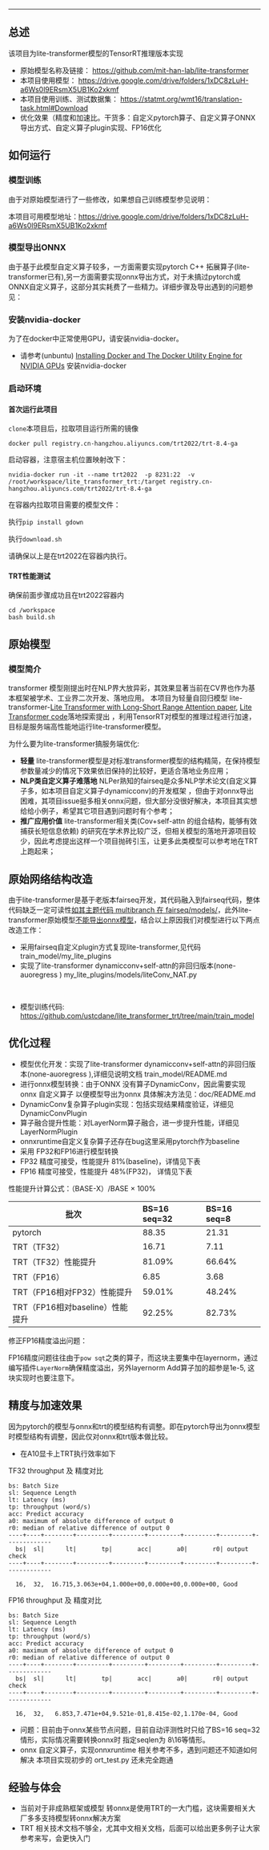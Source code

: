 ---
## 总述
该项目为lite-transformer模型的TensorRT推理版本实现
- 原始模型名称及链接： https://github.com/mit-han-lab/lite-transformer
- 本项目使用模型： https://drive.google.com/drive/folders/1xDC8zLuH-a6Ws0l9ERsmX5UB1Ko2xkmf
- 本项目使用训练、测试数据集： https://statmt.org/wmt16/translation-task.html#Download
- 优化效果（精度和加速比。干货多：自定义pytorch算子、自定义算子ONNX导出方式、自定义算子plugin实现、FP16优化 

## 如何运行

### 模型训练
  由于对原始模型进行了一些修改，如果想自己训练模型参见说明：

  
  本项目可用模型地址：https://drive.google.com/drive/folders/1xDC8zLuH-a6Ws0l9ERsmX5UB1Ko2xkmf

### 模型导出ONNX
  由于基于此模型自定义算子较多，一方面需要实现pytorch C++ 拓展算子(lite-transformer已有),另一方面需要实现onnx导出方式，对于未搞过pytorch或ONNX自定义算子，这部分其实耗费了一些精力。详细步骤及导出遇到的问题参见：

### 安装nvidia-docker

为了在docker中正常使用GPU，请安装nvidia-docker。
- 请参考(unbuntu) [Installing Docker and The Docker Utility Engine for NVIDIA GPUs](https://docs.nvidia.com/ai-enterprise/deployment-guide/dg-docker.html) 安装nvidia-docker


### 启动环境

#### 首次运行此项目

``clone``本项目后，拉取项目运行所需的镜像

```commandline
docker pull registry.cn-hangzhou.aliyuncs.com/trt2022/trt-8.4-ga
```

启动容器，注意宿主机位置映射改下：
```commandline
nvidia-docker run -it --name trt2022  -p 8231:22  -v /root/workspace/lite_transformer_trt:/target registry.cn-hangzhou.aliyuncs.com/trt2022/trt-8.4-ga
```

在容器内拉取项目需要的模型文件：

执行``pip install gdown``

执行``download.sh``

请确保以上是在trt2022在容器内执行。

#### TRT性能测试

确保前面步骤成功且在trt2022容器内

```commandline
cd /workspace
bash build.sh
```

## 原始模型
### 模型简介

transformer 模型刚提出时在NLP界大放异彩，其效果显著当前在CV界也作为基本框架被学术、工业界二次开发、落地应用。 本项目为轻量自回归模型 lite-transformer-[Lite Transformer with Long-Short Range Attention paper](https://arxiv.org/abs/2004.11886), [Lite Transformer code](https://github.com/mit-han-lab/lite-transformer)落地探索提出 ，利用TensorRT对模型的推理过程进行加速，目标是服务端高性能地运行lite-transformer模型。<br>

  为什么要为lite-transformer搞服务端优化:
- __轻量__  lite-transformer模型是对标准transformer模型的结构精简，在保持模型参数量减少的情况下效果依旧保持的比较好，更适合落地业务应用；
- __NLP类自定义算子难落地__ NLPer熟知的fairseq是众多NLP学术论文(自定义算子多，如本项目自定义算子dynamicconv)的开发框架 ，但由于对onnx导出困难，其项目issue挺多相关onnx问题，但大部分没很好解决，本项目其实想给给小例子，希望其它项目遇到问题时有个参考；
- __推广应用价值__  lite-transformer相关类(Cov+self-attn 的组合结构，能够有效捕获长短信息依赖) 的研究在学术界比较广泛，但相关模型的落地开源项目较少，因此考虑提出这样一个项目抛砖引玉，让更多此类模型可以参考地在TRT上跑起来；


## 原始网络结构改造

  由于lite-transformer是基于老版本fairseq开发，其代码融入到fairseq代码，整体代码缺乏一定可读性[如其主题代码 multibranch 在 fairseq/models/](https://github.com/mit-han-lab/lite-transformer/blob/master/fairseq/models/transformer_multibranch_v2.py)，此外lite-transformer原始模型[不能导出onnx模型](https://github.com/mit-han-lab/lite-transformer/issues/24)，结合以上原因我们对模型进行以下两点改造工作：<br>
  -  采用fairseq自定义plugin方式复现lite-transformer,见代码 train_model/my_lite_plugins
  -  实现了lite-transformer dynamicconv+self-attn的非回归版本(none-auoregress ) my_lite_plugins/models/liteConv_NAT.py
</br>

- 模型训练代码: https://github.com/ustcdane/lite_transformer_trt/tree/main/train_model

## 优化过程

- 模型优化开发：实现了lite-transformer dynamicconv+self-attn的非回归版本(none-auoregress ),详细见说明文档 train_model/README.md
- 进行onnx模型转换：由于ONNX 没有算子DynamicConv，因此需要实现onnx 自定义算子 以便模型导出为onnx 具体解决方法见：doc/README.md
- DynamicConv复杂算子plugin实现：包括实现结果精度验证，详细见DynamicConvPlugin
- 算子融合提升性能：对LayerNorm算子融合，进一步提升性能，详细见LayerNormPlugin
- onnxruntime自定义复杂算子还存在bug这里采用pytorch作为baseline
- 采用 FP32和FP16进行模型转换
- FP32 精度可接受，性能提升 81%(baseline)，详情见下表
- FP16 精度可接受，性能提升 48%(FP32)， 详情见下表

性能提升计算公式：（BASE-X）/BASE × 100%

| 批次         | BS=16 seq=32      | BS=16 seq=8 |  
|---------------|:-------|:-------|
| pytorch           | 88.35 |21.31|
| TRT（TF32）     | 16.71 | 7.11 |
| TRT（TF32）性能提升 | 81.09% | 66.64% |
| TRT（FP16）     | 6.85 |3.68 |
| TRT（FP16相对FP32）性能提升 | 59.01% | 48.24% |
| TRT（FP16相对baseline）性能提升 | 92.25% | 82.73% |

修正FP16精度溢出问题：

  FP16精度问题往往由于`pow sqt`之类的算子，而这块主要集中在layernorm，通过编写插件`LayerNorm`确保精度溢出，另外layernorm Add算子加的超参是1e-5, 这块实现时也要注意下。


## 精度与加速效果

因为pytorch的模型与onnx和trt的模型结构有调整。即在pytorch导出为onnx模型时模型结构有调整，因此仅对onnx和trt版本做比较。

- 在A10显卡上TRT执行效率如下

TF32 throughput 及 精度对比
```shell
bs: Batch Size
sl: Sequence Length
lt: Latency (ms)
tp: throughput (word/s)
acc: Predict accuracy
a0: maximum of absolute difference of output 0
r0: median of relative difference of output 0
----+----+--------+---------+---------+---------+---------+---------+-------------
  bs|  sl|      lt|       tp|       acc|       a0|       r0| output check
----+----+--------+---------+---------+---------+---------+---------+-------------

  16,  32,  16.715,3.063e+04,1.000e+00,0.000e+00,0.000e+00, Good

```

FP16 throughput 及 精度对比

```shell
bs: Batch Size
sl: Sequence Length
lt: Latency (ms)
tp: throughput (word/s)
acc: Predict accuracy
a0: maximum of absolute difference of output 0
r0: median of relative difference of output 0
----+----+--------+---------+---------+---------+---------+---------+-------------
  bs|  sl|      lt|       tp|       acc|       a0|       r0| output check
----+----+--------+---------+---------+---------+---------+---------+-------------

  16,  32,   6.853,7.471e+04,9.521e-01,8.415e-02,1.170e-04, Good

```

- 问题：目前由于onnx某些节点问题，目前自动评测性时只给了BS=16 seq=32情形，实际情况需要转换onnx时 指定seqlen为 8\16等情形。
- onnx 自定义算子，实现onnxruntime 相关参考不多，遇到问题还不知道如何解决 本项目实现初步的 ort_test.py 还未完全跑通



## 经验与体会
- 当前对于非成熟框架或模型 转onnx是使用TRT的一大门槛，这块需要相关大厂多多支持模型转onnx解决方案
- TRT 相关技术文档不够全，尤其中文相关文档，后面可以给出更多例子让大家参考来写，会更快入门